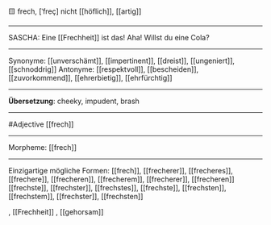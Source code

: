 
🟨 frech, [ˈfreç]
nicht [[höflich]], [[artig]]

---
SASCHA: Eine [[Frechheit]] ist das! Aha! Willst du eine Cola?  


---
Synonyme: [[unverschämt]], [[impertinent]], [[dreist]], [[ungeniert]], [[schnoddrig]]
Antonyme: [[respektvoll]], [[bescheiden]], [[zuvorkommend]], [[ehrerbietig]], [[ehrfürchtig]]

---
**Übersetzung**:
cheeky, impudent, brash

---
#Adjective [[frech]]

---
Morpheme:
[[frech]]

---


Einzigartige mögliche Formen: 
[[frech]], [[frecherer]], [[frecheres]], [[frechere]], [[frecheren]], [[frecherem]], [[frecherer]], [[frecheren]]
[[frechste]], [[frechster]], [[frechstes]], [[frechste]], [[frechsten]], [[frechstem]], [[frechster]], [[frechsten]]

, [[Frechheit]]
, [[gehorsam]]